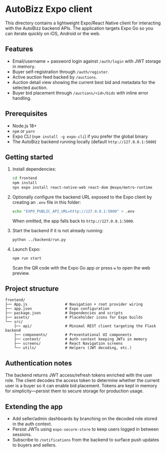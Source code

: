 # AutoBizz Expo client

This directory contains a lightweight Expo/React Native client for interacting with the AutoBizz backend APIs. The application targets Expo Go so you can iterate quickly on iOS, Android or the web.

## Features

- Email/username + password login against `/auth/login` with JWT storage in memory.
- Buyer self-registration through `/auth/register`.
- Active auction feed backed by `/auctions`.
- Auction detail view showing the current best bid and metadata for the selected auction.
- Buyer bid placement through `/auctions/<id>/bids` with inline error handling.

## Prerequisites

- Node.js 18+
- `npm` or `yarn`
- Expo CLI (`npm install -g expo-cli`) if you prefer the global binary
- The AutoBizz backend running locally (default `http://127.0.0.1:5000`)

## Getting started

1. Install dependencies:

   ```bash
   cd frontend
   npm install
   npx expo install react-native-web react-dom @expo/metro-runtime
   ```

2. Optionally configure the backend URL exposed to the Expo client by creating an `.env` file in this folder:

   ```bash
   echo "EXPO_PUBLIC_API_URL=http://127.0.0.1:5000" > .env
   ```

   When omitted, the app falls back to `http://127.0.0.1:5000`.

3. Start the backend if it is not already running:

   ```bash
   python ../backend/run.py
   ```

4. Launch Expo:

   ```bash
   npm run start
   ```

   Scan the QR code with the Expo Go app or press `w` to open the web preview.

## Project structure

```
frontend/
├── App.js                 # Navigation + root provider wiring
├── app.json               # Expo configuration
├── package.json           # Dependencies and scripts
├── assets/                # Placeholder icons for Expo builds
└── src/
    ├── api/               # Minimal REST client targeting the Flask backend
    ├── components/        # Presentational UI components
    ├── context/           # Auth context keeping JWTs in memory
    ├── screens/           # React Navigation screens
    └── utils/             # Helpers (JWT decoding, etc.)
```

## Authentication notes

The backend returns JWT access/refresh tokens enriched with the user role. The client decodes the access token to determine whether the current user is a buyer so it can enable bid placement. Tokens are kept in memory for simplicity—persist them to secure storage for production usage.

## Extending the app

- Add seller/admin dashboards by branching on the decoded role stored in the auth context.
- Persist JWTs using `expo-secure-store` to keep users logged in between sessions.
- Subscribe to `/notifications` from the backend to surface push updates to buyers and sellers.
